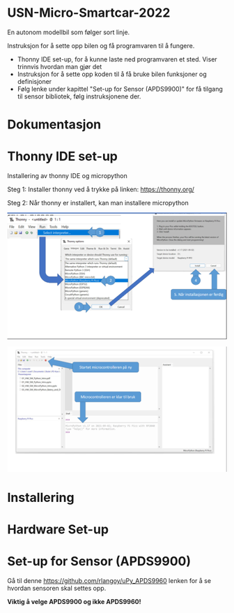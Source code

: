 # USN-Micro-Smartcar-2022
En autonom modellbil som følger sort linje.

Instruksjon for å sette opp bilen og få programvaren til å fungere.
- Thonny IDE set-up, for å kunne laste ned programvaren et sted. Viser trinnvis hvordan man gjør det
- Instruksjon for å sette opp koden til å få bruke bilen funksjoner og definisjoner
- Følg lenke under kapittel "Set-up for Sensor (APDS9900)" for få tilgang til sensor bibliotek, følg instruksjonene der.

# Dokumentasjon

# Thonny IDE set-up
Installering av thonny IDE og micropython

Steg 1: Installer thonny ved å trykke på linken: https://thonny.org/

Steg 2: Når thonny er installert, kan man installere micropython

![](Images/micro1.PNG)

![](Images/micro2.PNG)

# Installering


# Hardware Set-up

# Set-up for Sensor (APDS9900)
Gå til denne https://github.com/rlangoy/uPy_APDS9960 lenken for å se hvordan sensoren skal settes opp.

**Viktig å velge APDS9900 og ikke APDS9960!**
